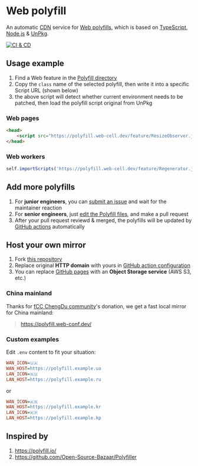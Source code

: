 # Web polyfill

An automatic [CDN][1] service for [Web polyfills][2], which is based on [TypeScript][3], [Node.js][4] & [UnPkg][5].

[![CI & CD](https://github.com/EasyWebApp/Web-polyfill/actions/workflows/main.yml/badge.svg)][6]

## Usage example

1. Find a Web feature in the [Polyfill directory][7]
2. Copy the `class` name of the selected polyfill, then write it into a specific Script URL (shown below)
3. the above script will detect whether current environment needs to be patched, then load the polyfill script original from UnPkg

### Web pages

```html
<head>
    <script src="https://polyfill.web-cell.dev/feature/ResizeObserver.js"></script>
</head>
```

### Web workers

```javascript
self.importScripts('https://polyfill.web-cell.dev/feature/Regenerator.js');
```

## Add more polyfills

1. For **junior engineers**, you can [submit an issue][8] and wait for the maintainer reaction
2. For **senior engineers**, just [edit the Polyfill files][7], and make a pull request
3. After your pull request reviewd & merged, the polyfills will be updated by [GitHub actions][9] automatically

## Host your own mirror

1. Fork [this repository][10]
2. Replace original **HTTP domain** with yours in [GitHub action configuration][11]
3. You can replace [GitHub pages][12] with an **Object Storage service** (AWS S3, etc.)

### China mainland

Thanks for [fCC ChengDu community][13]'s donation, we get a fast local mirror for China mainland:

> https://polyfill.web-conf.dev/

### Custom examples

Edit `.env` content to fit your situation:

```ini
WAN_ICON=🇺🇦
WAN_HOST=https://polyfill.example.ua
LAN_ICON=🇷🇺
LAN_HOST=https://polyfill.example.ru
```

or

```ini
WAN_ICON=🇰🇷
WAN_HOST=https://polyfill.example.kr
LAN_ICON=🇰🇵
LAN_HOST=https://polyfill.example.kp
```

## Inspired by

1. https://polyfill.io/
2. https://github.com/Open-Source-Bazaar/Polyfiller

[1]: https://en.wikipedia.org/wiki/Content_delivery_network
[2]: https://remysharp.com/2010/10/08/what-is-a-polyfill
[3]: https://www.typescriptlang.org/
[4]: https://nodejs.org/
[5]: https://unpkg.com/
[6]: https://github.com/EasyWebApp/Web-polyfill/actions/workflows/main.yml
[7]: https://github.dev/EasyWebApp/Web-polyfill/tree/master/source/list
[8]: https://github.com/EasyWebApp/Web-polyfill/issues/new?assignees=TechQuery&labels=package&template=package.yml
[9]: https://github.com/features/actions
[10]: https://github.com/EasyWebApp/Web-polyfill
[11]: https://github.com/EasyWebApp/Web-polyfill/blob/master/.github/workflows/main.yml#L31
[12]: https://pages.github.com/
[13]: https://fcc-cd.dev/
